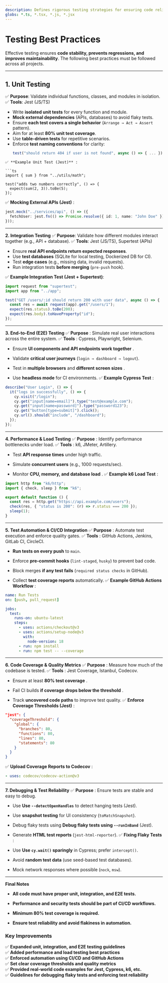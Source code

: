 ```yaml
---
description: Defines rigorous testing strategies for ensuring code reliability, maintainability, and performance across all projects.
globs: *.ts, *.tsx, *.js, *.jsx
---
```


# Testing Best Practices

Effective testing ensures **code stability, prevents regressions, and improves maintainability**. The following best practices must be followed across all projects.

---

## **1. Unit Testing**
✅ **Purpose**: Validate individual functions, classes, and modules in isolation.  
✅ **Tools**: Jest (JS/TS)

- Write **isolated unit tests** for every function and module.
- **Mock external dependencies** (APIs, databases) to avoid flaky tests.
- Ensure **each test covers a single behavior** (`Arrange → Act → Assert` pattern).
- Aim for at least **80% unit test coverage**.
- Use **table-driven tests** for repetitive scenarios.
- Enforce **test naming conventions** for clarity:
  ```ts
  test("should return 404 if user is not found", async () => { ... });
```
✅ **Example Unit Test (Jest)** :

```ts
import { sum } from "../utils/math";

test("adds two numbers correctly", () => {
  expect(sum(2, 3)).toBe(5);
});
```
✅ **Mocking External APIs (Jest)** :

```ts
jest.mock("../services/api", () => ({
  fetchUser: jest.fn(() => Promise.resolve({ id: 1, name: "John Doe" })),
}));
```

---

**2. Integration Testing**
✅ **Purpose**: Validate how different modules interact together (e.g., API + database).
✅ **Tools**: Jest (JS/TS), Supertest (APIs)

- Ensure **real API endpoints return expected responses**.
- Use **test databases** (SQLite for local testing, Dockerized DB for CI).
- Test **edge cases** (e.g., missing data, invalid requests).
- Run integration tests **before merging** (`pre-push` hook).

✅ **Example Integration Test (Jest + Supertest)**:
```ts
import request from "supertest";
import app from "../app";

test("GET /users/:id should return 200 with user data", async () => {
  const res = await request(app).get("/users/1");
  expect(res.status).toBe(200);
  expect(res.body).toHaveProperty("id");
});
```

---

**3. End-to-End (E2E) Testing** ✅ **Purpose** : Simulate real user interactions across the entire system.
✅ **Tools** : Cypress, Playwright, Selenium. 
- Ensure **UI components and API endpoints work together** .
 
- Validate **critical user journeys**  (`login → dashboard → logout`).
 
- Test in **multiple browsers**  and **different screen sizes** .
 
- Use **headless mode**  for CI environments.
✅ **Example Cypress Test** :

```js
describe("User Login", () => {
  it("logs in successfully", () => {
    cy.visit("/login");
    cy.get("input[name=email]").type("test@example.com");
    cy.get("input[name=password]").type("password123");
    cy.get("button[type=submit]").click();
    cy.url().should("include", "/dashboard");
  });
});
```

---

**4. Performance & Load Testing** ✅ **Purpose** : Identify performance bottlenecks under load.
✅ **Tools** : k6, JMeter, Artillery. 
- Test **API response times**  under high traffic.
 
- Simulate **concurrent users**  (e.g., 1000 requests/sec).
 
- Monitor **CPU, memory, and database load** .
✅ **Example k6 Load Test** :

```js
import http from "k6/http";
import { check, sleep } from "k6";

export default function () {
  const res = http.get("https://api.example.com/users");
  check(res, { "status is 200": (r) => r.status === 200 });
  sleep(1);
}
```

---

**5. Test Automation & CI/CD Integration** ✅ **Purpose** : Automate test execution and enforce quality gates.
✅ **Tools** : GitHub Actions, Jenkins, GitLab CI, CircleCI. 
- **Run tests on every push**  to `main`.
 
- Enforce **pre-commit hooks**  (`lint-staged`, `husky`) to prevent bad code.
 
- Block merges **if any test fails**  (`required status checks` in GitHub).
 
- Collect **test coverage reports**  automatically.
✅ **Example GitHub Actions Workflow** :

```yaml
name: Run Tests
on: [push, pull_request]

jobs:
  test:
    runs-on: ubuntu-latest
    steps:
      - uses: actions/checkout@v3
      - uses: actions/setup-node@v3
        with:
          node-version: 18
      - run: npm install
      - run: npm test -- --coverage
```

---

**6. Code Coverage & Quality Metrics** ✅ **Purpose** : Measure how much of the codebase is tested.
✅ **Tools** : Jest Coverage, Istanbul, Codecov. 
- Ensure at least **80% test coverage** .
 
- Fail CI builds **if coverage drops below the threshold** .
 
- Track **uncovered code paths**  to improve test quality.
✅ **Enforce Coverage Thresholds (Jest)** :

```json
"jest": {
  "coverageThreshold": {
    "global": {
      "branches": 80,
      "functions": 80,
      "lines": 80,
      "statements": 80
    }
  }
}
```
✅ **Upload Coverage Reports to Codecov** :

```yaml
- uses: codecov/codecov-action@v3
```

---

**7. Debugging & Test Reliability** ✅ **Purpose** : Ensure tests are stable and easy to debug. 
- Use **Use `--detectOpenHandles`**  to detect hanging tests (Jest).
 
- Use **snapshot testing**  for UI consistency (`toMatchSnapshot`).
 
- Debug flaky tests using **Debug flaky tests using `--runInBand`**  (Jest).
 
- Generate **HTML test reports**  (`jest-html-reporter`).
✅ **Fixing Flaky Tests** : 
- Use **Use `cy.wait()` sparingly**  in Cypress; prefer `intercept()`.
 
- Avoid **random test data**  (use seed-based test databases).
 
- Mock network responses where possible (`nock`, `msw`).

---

**Final Notes**  
- **All code must have proper unit, integration, and E2E tests.**
 
- **Performance and security tests should be part of CI/CD workflows.**
 
- **Minimum 80% test coverage is required.**
 
- **Ensure test reliability and avoid flakiness in automation.**

### **Key Improvements**
✅ **Expanded unit, integration, and E2E testing guidelines**  
✅ **Added performance and load testing best practices**  
✅ **Enforced automation using CI/CD and GitHub Actions**  
✅ **Set clear coverage thresholds and quality metrics**  
✅ **Provided real-world code examples for Jest, Cypress, k6, etc.**  
✅ **Guidelines for debugging flaky tests and enforcing test reliability**  